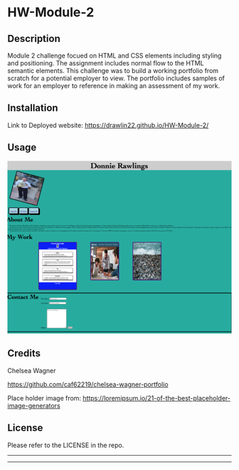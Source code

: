 # HW-Module-2

## Description

Module 2 challenge focued on HTML and CSS elements including styling and positioning. The assignment includes normal flow to the HTML semantic elements.
This challenge was to build a working portfolio from scratch for a potential employer to view. The portfolio includes samples of work for an employer to 
reference in making an assessment of my work.


## Installation

Link to Deployed website:
https://drawlin22.github.io/HW-Module-2/


## Usage

![Deployed Portfolio](<assets/img/Screenshot 2023-06-23 at 5.15.02 PM.png>)

## Credits


Chelsea Wagner

https://github.com/caf62219/chelsea-wagner-portfolio

Place holder image from:
https://loremipsum.io/21-of-the-best-placeholder-image-generators

## License

Please refer to the LICENSE in the repo.

---
---








